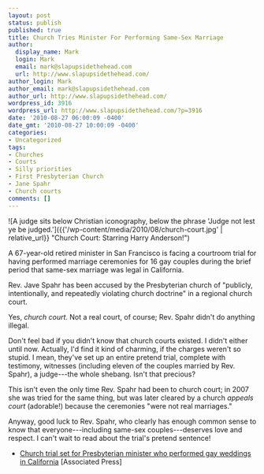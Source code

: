 ```yaml
---
layout: post
status: publish
published: true
title: Church Tries Minister For Performing Same-Sex Marriage
author:
  display_name: Mark
  login: Mark
  email: mark@slapupsidethehead.com
  url: http://www.slapupsidethehead.com/
author_login: Mark
author_email: mark@slapupsidethehead.com
author_url: http://www.slapupsidethehead.com/
wordpress_id: 3916
wordpress_url: http://www.slapupsidethehead.com/?p=3916
date: '2010-08-27 06:00:09 -0400'
date_gmt: '2010-08-27 10:00:09 -0400'
categories:
- Uncategorized
tags:
- Churches
- Courts
- Silly priorities
- First Presbyterian Church
- Jane Spahr
- Church courts
comments: []
---
```

![A judge sits below Christian iconography, below the phrase 'Judge not lest ye be judged.']({{'/wp-content/media/2010/08/church-court.jpg' | relative_url}} "Church Court: Starring Harry Anderson!")

A 67-year-old retired minister in San Francisco is facing a courtroom trial for having performed marriage ceremonies for 16 gay couples during the brief period that same-sex marriage was legal in California.

Rev. Jave Spahr has been accused by the Presbyterian church of "publicly, intentionally, and repeatedly violating church doctrine" in a regional church court.

Yes, _church court_. Not a real court, of course; Rev. Spahr didn't do anything illegal.

Don't feel bad if you didn't know that church courts existed. I didn't either until now. Actually, I'd find it kind of charming, if the charges weren't so stupid. I mean, they've set up an entire pretend trial, complete with testimony, witnesses (including eleven of the couples married by Rev. Spahr), a judge---the whole shebang. Isn't that precious?

This isn't even the only time Rev. Spahr had been to church court; in 2007 she was tried for the same thing, but was later cleared by a church _appeals court_ (adorable!) because the ceremonies "were not real marriages."

Anyway, good luck to Rev. Spahr, who clearly has enough common sense to know that everyone---including same-sex couples---deserves love and respect. I can't wait to read about the trial's pretend sentence!

- [Church trial set for Presbyterian minister who performed gay weddings in California](http://www.winnipegfreepress.com/world/breakingnews/church-trial-set-for-presbyterian-minister-who-performed-gay-weddings-in-california-101333724.html) [Associated Press]

